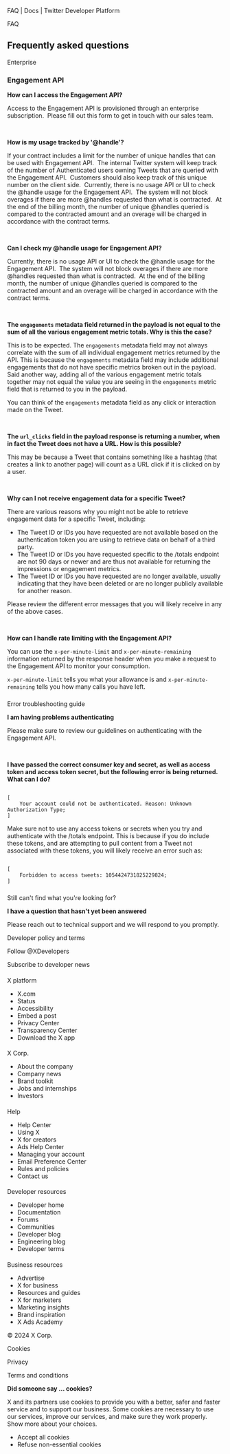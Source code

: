 



FAQ | Docs | Twitter Developer Platform 





































































































FAQ



Frequently asked questions
--------------------------


Enterprise


### Engagement API


**How can I access the Engagement API?**


Access to the Engagement API is provisioned through an enterprise subscription.  Please fill out this form to get in touch with our sales team.  

 


**How is my usage tracked by '@handle'?**


If your contract includes a limit for the number of unique handles that can be used with Engagement API.  The internal Twitter system will keep track of the number of Authenticated users owning Tweets that are queried with the Engagement API.  Customers should also keep track of this unique number on the client side.  Currently, there is no usage API or UI to check the @handle usage for the Engagement API.  The system will not block overages if there are more @handles requested than what is contracted.  At the end of the billing month, the number of unique @handles queried is compared to the contracted amount and an overage will be charged in accordance with the contract terms.


 


**Can I check my @handle usage for Engagement API?**


Currently, there is no usage API or UI to check the @handle usage for the Engagement API.  The system will not block overages if there are more @handles requested than what is contracted.  At the end of the billing month, the number of unique @handles queried is compared to the contracted amount and an overage will be charged in accordance with the contract terms.


 


**The `engagements` metadata field returned in the payload is not equal to the sum of all the various engagement metric totals. Why is this the case?**


This is to be expected. The `engagements` metadata field may not always correlate with the sum of all individual engagement metrics returned by the API. This is because the `engagements` metadata field may include additional engagements that do not have specific metrics broken out in the payload. Said another way, adding all of the various engagement metric totals together may not equal the value you are seeing in the `engagements` metric field that is returned to you in the payload.


You can think of the `engagements` metadata field as any click or interaction made on the Tweet.  

 


**The `url_clicks` field in the payload response is returning a number, when in fact the Tweet does not have a URL. How is this possible?**


This may be because a Tweet that contains something like a hashtag (that creates a link to another page) will count as a URL click if it is clicked on by a user.  

 


**Why can I not receive engagement data for a specific Tweet?**


There are various reasons why you might not be able to retrieve engagement data for a specific Tweet, including:


* The Tweet ID or IDs you have requested are not available based on the authentication token you are using to retrieve data on behalf of a third party.
* The Tweet ID or IDs you have requested specific to the /totals endpoint are not 90 days or newer and are thus not available for returning the impressions or engagement metrics.
* The Tweet ID or IDs you have requested are no longer available, usually indicating that they have been deleted or are no longer publicly available for another reason.


Please review the different error messages that you will likely receive in any of the above cases.  

 


**How can I handle rate limiting with the Engagement API?**


You can use the `x-per-minute-limit` and `x-per-minute-remaining` information returned by the response header when you make a request to the Engagement API to monitor your consumption.  

  

`x-per-minute-limit` tells you what your allowance is and `x-per-minute-remaining` tells you how many calls you have left.  




### 
Error troubleshooting guide


**I am having problems authenticating**


Please make sure to review our guidelines on authenticating with the Engagement API.  

 


**I have passed the correct consumer key and secret, as well as access token and access token secret, but the following error is being returned. What can I do?**



```

[
    Your account could not be authenticated. Reason: Unknown Authorization Type;
]

```

  

Make sure not to use any access tokens or secrets when you try and authenticate with the /totals endpoint. This is because if you do include these tokens, and are attempting to pull content from a Tweet not associated with these tokens, you will likely receive an error such as:



```

[
    Forbidden to access tweets: 1054424731825229824;
]

```

### 

Still can't find what you're looking for?


**I have a question that hasn't yet been answered**


Please reach out to technical support and we will respond to you promptly.



















Developer policy and terms


Follow @XDevelopers


Subscribe to developer news












#### 
 X platform


* X.com
* Status
* Accessibility
* Embed a post
* Privacy Center
* Transparency Center
* Download the X app




#### 
 X Corp.


* About the company
* Company news
* Brand toolkit
* Jobs and internships
* Investors




#### 
 Help


* Help Center
* Using X
* X for creators
* Ads Help Center
* Managing your account
* Email Preference Center
* Rules and policies
* Contact us




#### 
 Developer resources


* Developer home
* Documentation
* Forums
* Communities
* Developer blog
* Engineering blog
* Developer terms




#### 
 Business resources


* Advertise
* X for business
* Resources and guides
* X for marketers
* Marketing insights
* Brand inspiration
* X Ads Academy









 © 2024 X Corp.
 


Cookies


Privacy


Terms and conditions






















**Did someone say … cookies?**  
  


 X and its partners use cookies to provide you with a better, safer and
 faster service and to support our business. Some cookies are necessary to use
 our services, improve our services, and make sure they work properly.
 Show more about your choices.


 




* Accept all cookies
* Refuse non-essential cookies















